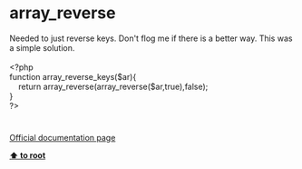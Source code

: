# array_reverse




<div class="phpcode"><span class="html">
Needed to just reverse keys. Don&apos;t flog me if there is a better way. This was a simple solution.
<br>
<br><span class="default">&lt;?php
<br></span><span class="keyword">function </span><span class="default">array_reverse_keys</span><span class="keyword">(</span><span class="default">$ar</span><span class="keyword">){
<br>&#xA0; &#xA0; return </span><span class="default">array_reverse</span><span class="keyword">(</span><span class="default">array_reverse</span><span class="keyword">(</span><span class="default">$ar</span><span class="keyword">,</span><span class="default">true</span><span class="keyword">),</span><span class="default">false</span><span class="keyword">);
<br>}
<br></span><span class="default">?&gt;</span>
</span>
</div>
  

#

[Official documentation page](https://www.php.net/manual/en/function.array-reverse.php)

**[⬆ to root](/)**